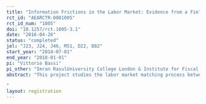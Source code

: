 ```yaml
---
title: "Information Frictions in the Labor Market: Evidence from a Field Experiment in Uganda"
rct_id: "AEARCTR-0001005"
rct_id_num: "1005"
doi: "10.1257/rct.1005-3.1"
date: "2016-04-26"
status: "completed"
jel: "J23, J24, J46, M51, D22, D82"
start_year: "2014-07-01"
end_year: "2018-01-01"
pi: "Vittorio Bassi"
pi_other: "Imran RasulUniversity College London & Institute for Fiscal Studies; Aisha NansambaBRAC"
abstract: "This project studies the labor market matching process between young workers and firms in Uganda. We focus on three core aspects of this process. First, we study the relative importance of cognitive and non-cognitive skills in determining the labor market outcomes of young workers; second, we examine whether asymmetric information on the skills of youth that first enter the labor market is a significant source of inefficiency in terms of reduced employment opportunities and mismatch; third, we study whether an intervention improving the signal to potential employers on the skills of job market entrants reduces the asymmetric information problem and limits the related inefficiencies. We carry out this analysis through a randomized control trial in the Ugandan labor market. Our intervention exogenously improves the signals employers receive about a given young worker’s non-cognitive skills, and hence is intended to reduce information asymmetries during the recruitment process. We then trace the impacts this has on worker and firm outcomes.
"
layout: registration
---
```


